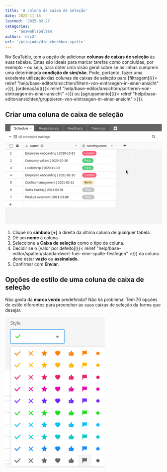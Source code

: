 ```yaml
---
title: 'A coluna da caixa de seleção'
date: 2022-11-16
lastmod: '2025-02-27'
categories:
    - 'auswahlspalten'
author: 'nsc2'
url: '/pt/ajuda/die-checkbox-spalte'
---
```


No SeaTable, tem a opção de adicionar **colunas de caixas de seleção** às suas tabelas. Estas são ideais para marcar tarefas como concluídas, por exemplo – ou seja, para obter uma visão geral sobre se as linhas cumprem uma determinada **condição de sim/não**. Pode, portanto, fazer uma excelente utilização das colunas de caixas de seleção para [filtragem]({{< relref "help/base-editor/ansichten/filtern-von-eintraegen-in-einer-ansicht" >}}), [ordenação]({{< relref "help/base-editor/ansichten/sortieren-von-eintraegen-in-einer-ansicht" >}}) ou [agrupamento]({{< relref "help/base-editor/ansichten/gruppieren-von-eintraegen-in-einer-ansicht" >}}).

## Criar uma coluna de caixa de seleção

![Criar uma coluna de caixa de seleção](images/create-a-checkbox-column-newest-3.gif)

1. Clique no **símbolo \[+\]** à direita da última coluna de qualquer tabela.
2. Dê um **nome** à coluna.
3. Seleccione a **Caixa de seleção** como o tipo de coluna.
4. Decidir se o [valor por defeito]({{< relref "help/base-editor/spalten/standardwert-fuer-eine-spalte-festlegen" >}}) da coluna deve estar **vazio** ou **assinalado**.
5. Confirmar com **Enviar**.

## Opções de estilo de uma coluna de caixa de seleção

Não gosta da **marca verde** predefinida? Não há problema! Tem 70 opções de estilo diferentes para preencher as suas caixas de seleção da forma que desejar.

![Opções de estilo para caixas de seleção](images/Stiloptionen-bei-Checkboxen.png)
